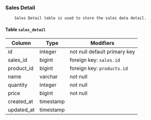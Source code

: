 ### Sales Detail

        Sales Detail table is used to store the sales data detail.

#### Table `sales_detail`

| Column     | Type      | Modifiers                    |
| ---------- | --------- | ---------------------------- |
| id         | integer   | not null default primary key |
| sales_id   | bigint    | foreign key: `sales.id`      |
| product_id | bigint    | foreign key: `products.id`   |
| name       | varchar   | not null                     |
| quantity   | integer   | not null                     |
| price      | bigint    | not null                     |
| created_at | timestamp |                              |
| updated_at | timestamp |                              |
